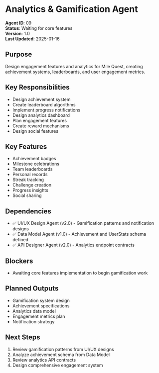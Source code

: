# Analytics & Gamification Agent

**Agent ID**: 09  
**Status**: Waiting for core features  
**Version**: 1.0  
**Last Updated**: 2025-01-16  

## Purpose

Design engagement features and analytics for Mile Quest, creating achievement systems, leaderboards, and user engagement metrics.

## Key Responsibilities

- Design achievement system
- Create leaderboard algorithms
- Implement progress notifications
- Design analytics dashboard
- Plan engagement features
- Create reward mechanisms
- Design social features

## Key Features

- Achievement badges
- Milestone celebrations
- Team leaderboards
- Personal records
- Streak tracking
- Challenge creation
- Progress insights
- Social sharing

## Dependencies

- ✅ UI/UX Design Agent (v2.0) - Gamification patterns and notification designs
- ✅ Data Model Agent (v1.0) - Achievement and UserStats schema defined
- ✅ API Designer Agent (v2.0) - Analytics endpoint contracts

## Blockers

- Awaiting core features implementation to begin gamification work

## Planned Outputs

- Gamification system design
- Achievement specifications
- Analytics data model
- Engagement metrics plan
- Notification strategy

## Next Steps

1. Review gamification patterns from UI/UX designs
2. Analyze achievement schema from Data Model
3. Review analytics API contracts
4. Design comprehensive engagement system